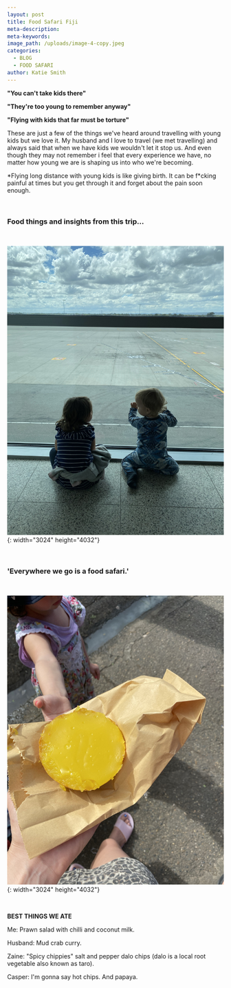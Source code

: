 ```yaml
---
layout: post
title: Food Safari Fiji
meta-description:
meta-keywords:
image_path: /uploads/image-4-copy.jpeg
categories:
  - BLOG
  - FOOD SAFARI
author: Katie Smith
---
```


**"You can't take kids there"**

**"They're too young to remember anyway"**

**"Flying with kids that far must be torture"**

These are just a few of the things we've heard around travelling with young kids but we love it. My husband and I love to travel (we met travelling) and always said that when we have kids we wouldn't let it stop us. And even though they may not remember i feel that every experience we have, no matter how young we are is shaping us into who we're becoming.

\*Flying long distance with young kids is like giving birth. It can be f\*cking painful at times but you get through it and forget about the pain soon enough.

&nbsp;

### **Food things and insights from this trip...**

&nbsp;

![](/uploads/image-2-copy.jpeg){: width="3024" height="4032"}

&nbsp;

### 'Everywhere we go is a food safari.'

&nbsp;

![](/uploads/image-6.jpeg){: width="3024" height="4032"}

&nbsp;

**BEST THINGS WE ATE**

Me: Prawn salad with chilli and coconut milk.

Husband: Mud crab curry.

Zaine: "Spicy chippies" salt and pepper dalo chips (dalo is a local root vegetable also known as taro).

Casper: I'm gonna say hot chips. And papaya.

&nbsp;

&nbsp;

&nbsp;

&nbsp;

&nbsp;

&nbsp;

&nbsp;

&nbsp;

&nbsp;

&nbsp;

&nbsp;
